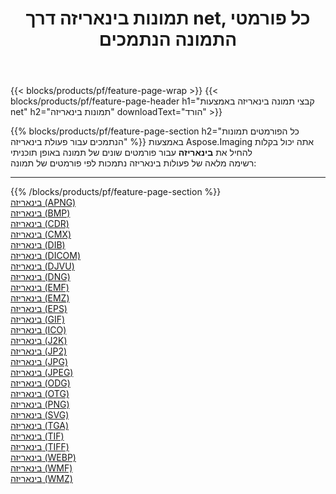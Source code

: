 ﻿---
title: תמונות בינאריזה דרך net, כל פורמטי התמונה הנתמכים 
weight: 3920
url: /he/net/binarize 
lang: he
langdirlevel: 2
locales: zh-hans,ja,it,ru,de,es,fr,nl,id,lt,pl,pt,vi,tr,ko,zh-hant,ar,hi,th,sv,cs,uk,he
description: באמצעות Aspose.Imaging תוכל בקלות בינאריזה תמונות באמצעות net
---

{{< blocks/products/pf/feature-page-wrap >}}
{{< blocks/products/pf/feature-page-header h1="קבצי תמונה בינאריזה באמצעות net" h2="תמונות בינאריזה" downloadText="הורד" >}}


{{% blocks/products/pf/feature-page-section  h2="כל הפורמטים  תמונות הנתמכים עבור פעולת בינאריזה" %}}
באמצעות Aspose.Imaging אתה יכול בקלות להחיל את **בינאריזה** עבור פורמטים שונים של תמונה באופן תוכניתי
<br/>
רשימה מלאה של פעולות בינאריזה נתמכות לפי פורמטים של תמונה:
<hr/>
{{% /blocks/products/pf/feature-page-section %}}
<div class="container-fluid productfamilypage bg-gray">
    <div class="convertypes bg-gray agp-content section">
        <div class="container">
		<div class="row other-converters">
		    <div class='col-md-2 other-converter remove-lp remove-rp'><a href="/imaging/he/net/binarize/apng" >בינאריזה (APNG)</a></div><div class='col-md-2 other-converter remove-lp remove-rp'><a href="/imaging/he/net/binarize/bmp" >בינאריזה (BMP)</a></div><div class='col-md-2 other-converter remove-lp remove-rp'><a href="/imaging/he/net/binarize/cdr" >בינאריזה (CDR)</a></div><div class='col-md-2 other-converter remove-lp remove-rp'><a href="/imaging/he/net/binarize/cmx" >בינאריזה (CMX)</a></div><div class='col-md-2 other-converter remove-lp remove-rp'><a href="/imaging/he/net/binarize/dib" >בינאריזה (DIB)</a></div><div class='col-md-2 other-converter remove-lp remove-rp'><a href="/imaging/he/net/binarize/dicom" >בינאריזה (DICOM)</a></div><div class='col-md-2 other-converter remove-lp remove-rp'><a href="/imaging/he/net/binarize/djvu" >בינאריזה (DJVU)</a></div><div class='col-md-2 other-converter remove-lp remove-rp'><a href="/imaging/he/net/binarize/dng" >בינאריזה (DNG)</a></div><div class='col-md-2 other-converter remove-lp remove-rp'><a href="/imaging/he/net/binarize/emf" >בינאריזה (EMF)</a></div><div class='col-md-2 other-converter remove-lp remove-rp'><a href="/imaging/he/net/binarize/emz" >בינאריזה (EMZ)</a></div><div class='col-md-2 other-converter remove-lp remove-rp'><a href="/imaging/he/net/binarize/eps" >בינאריזה (EPS)</a></div><div class='col-md-2 other-converter remove-lp remove-rp'><a href="/imaging/he/net/binarize/gif" >בינאריזה (GIF)</a></div><div class='col-md-2 other-converter remove-lp remove-rp'><a href="/imaging/he/net/binarize/ico" >בינאריזה (ICO)</a></div><div class='col-md-2 other-converter remove-lp remove-rp'><a href="/imaging/he/net/binarize/j2k" >בינאריזה (J2K)</a></div><div class='col-md-2 other-converter remove-lp remove-rp'><a href="/imaging/he/net/binarize/jp2" >בינאריזה (JP2)</a></div><div class='col-md-2 other-converter remove-lp remove-rp'><a href="/imaging/he/net/binarize/jpg" >בינאריזה (JPG)</a></div><div class='col-md-2 other-converter remove-lp remove-rp'><a href="/imaging/he/net/binarize/jpeg" >בינאריזה (JPEG)</a></div><div class='col-md-2 other-converter remove-lp remove-rp'><a href="/imaging/he/net/binarize/odg" >בינאריזה (ODG)</a></div><div class='col-md-2 other-converter remove-lp remove-rp'><a href="/imaging/he/net/binarize/otg" >בינאריזה (OTG)</a></div><div class='col-md-2 other-converter remove-lp remove-rp'><a href="/imaging/he/net/binarize/png" >בינאריזה (PNG)</a></div><div class='col-md-2 other-converter remove-lp remove-rp'><a href="/imaging/he/net/binarize/svg" >בינאריזה (SVG)</a></div><div class='col-md-2 other-converter remove-lp remove-rp'><a href="/imaging/he/net/binarize/tga" >בינאריזה (TGA)</a></div><div class='col-md-2 other-converter remove-lp remove-rp'><a href="/imaging/he/net/binarize/tif" >בינאריזה (TIF)</a></div><div class='col-md-2 other-converter remove-lp remove-rp'><a href="/imaging/he/net/binarize/tiff" >בינאריזה (TIFF)</a></div><div class='col-md-2 other-converter remove-lp remove-rp'><a href="/imaging/he/net/binarize/webp" >בינאריזה (WEBP)</a></div><div class='col-md-2 other-converter remove-lp remove-rp'><a href="/imaging/he/net/binarize/wmf" >בינאריזה (WMF)</a></div><div class='col-md-2 other-converter remove-lp remove-rp'><a href="/imaging/he/net/binarize/wmz" >בינאריזה (WMZ)</a></div>
                </div>
        </div>
    </div>
</div>
<br/>
